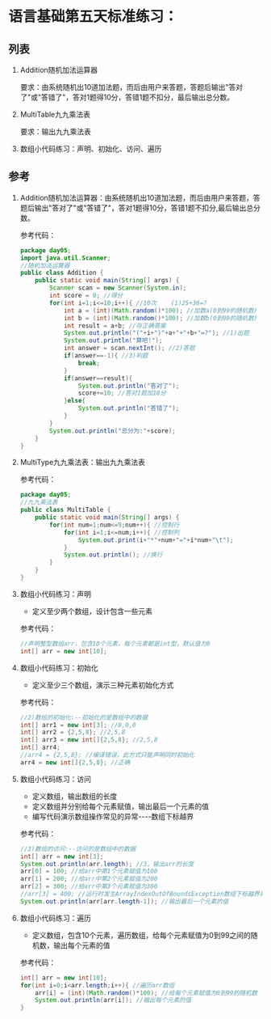 # 语言基础第五天标准练习：

## 列表

1. Addition随机加法运算器

   要求：由系统随机出10道加法题，而后由用户来答题，答题后输出"答对了"或"答错了"，答对1题得10分，答错1题不扣分，最后输出总分数。

2. MultiTable九九乘法表

   要求：输出九九乘法表

3. 数组小代码练习：声明、初始化、访问、遍历





## 参考

1. Addition随机加法运算器：由系统随机出10道加法题，而后由用户来答题，答题后输出"答对了"或"答错了"，答对1题得10分，答错1题不扣分,最后输出总分数。

   参考代码：

   ```java
   package day05;
   import java.util.Scanner;
   //随机加法运算器
   public class Addition {
       public static void main(String[] args) {
           Scanner scan = new Scanner(System.in);
           int score = 0; //得分
           for(int i=1;i<=10;i++){ //10次    (1)25+36=?
               int a = (int)(Math.random()*100); //加数a(0到99的随机数)
               int b = (int)(Math.random()*100); //加数b(0到99的随机数)
               int result = a+b; //存正确答案
               System.out.println("("+i+")"+a+"+"+b+"=?"); //1)出题
               System.out.println("算吧!");
               int answer = scan.nextInt(); //2)答题
               if(answer==-1){ //3)判题
                   break;
               }
               if(answer==result){
                   System.out.println("答对了");
                   score+=10; //答对1题加10分
               }else{
                   System.out.println("答错了");
               }
           }
           System.out.println("总分为:"+score);
       }
   }
   ```

2. MultiType九九乘法表：输出九九乘法表

   参考代码：

   ```java
   package day05;
   //九九乘法表
   public class MultiTable {
       public static void main(String[] args) {
           for(int num=1;num<=9;num++){ //控制行
               for(int i=1;i<=num;i++){ //控制列
                   System.out.print(i+"*"+num+"="+i*num+"\t");
               }
               System.out.println(); //换行
           }
       }
   }
   ```

3. 数组小代码练习：声明

   - 定义至少两个数组，设计包含一些元素

   参考代码：
   
   ```java
   //声明整型数组arr，包含10个元素，每个元素都是int型，默认值为0
   int[] arr = new int[10];
   ```
   
3. 数组小代码练习：初始化

   - 定义至少三个数组，演示三种元素初始化方式

   参考代码：
   
   ```java
   //2)数组的初始化:--初始化的是数组中的数据
   int[] arr1 = new int[3]; //0,0,0
   int[] arr2 = {2,5,8}; //2,5,8
   int[] arr3 = new int[]{2,5,8}; //2,5,8
   int[] arr4;
   //arr4 = {2,5,8}; //编译错误，此方式只能声明同时初始化
   arr4 = new int[]{2,5,8}; //正确
   ```
   
3. 数组小代码练习：访问

   - 定义数组，输出数组的长度
   - 定义数组并分别给每个元素赋值，输出最后一个元素的值
   - 编写代码演示数组操作常见的异常----数组下标越界
   
   参考代码：
   
   ```java
   //3)数组的访问:--访问的是数组中的数据
   int[] arr = new int[3];
   System.out.println(arr.length); //3，输出arr的长度
   arr[0] = 100; //给arr中第1个元素赋值为100
   arr[1] = 200; //给arr中第2个元素赋值为200
   arr[2] = 300; //给arr中第3个元素赋值为300
   //arr[3] = 400; //运行时发生ArrayIndexOutOfBoundsException数组下标越界异常
   System.out.println(arr[arr.length-1]); //输出最后一个元素的值
   ```
   
3. 数组小代码练习：遍历

   - 定义数组，包含10个元素，遍历数组，给每个元素赋值为0到99之间的随机数，输出每个元素的值

   参考代码：
   
   ```java
   int[] arr = new int[10];
   for(int i=0;i<arr.length;i++){ //遍历arr数组
       arr[i] = (int)(Math.random()*100); //给每个元素赋值为0到99的随机数
       System.out.println(arr[i]); //输出每个元素的值
   }
   ```
   
   
